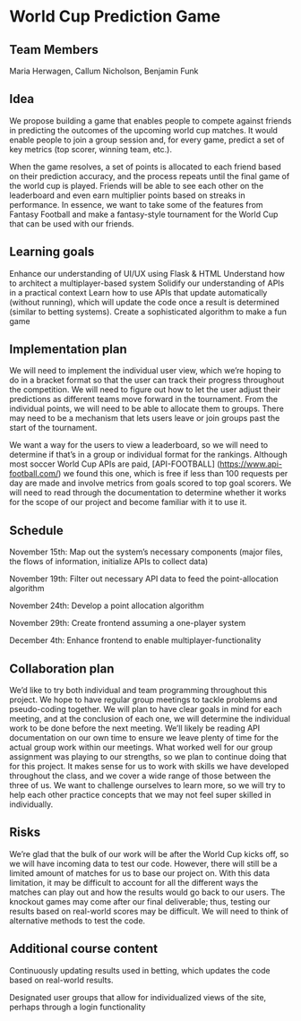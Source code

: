 # World Cup Prediction Game

## Team Members

Maria Herwagen, Callum Nicholson, Benjamin Funk

## Idea

We propose building a game that enables people to compete against friends in predicting the outcomes of the upcoming world cup matches. It would enable people to join a group session and, for every game, predict a set of key metrics (top scorer, winning team, etc.). 

When the game resolves, a set of points is allocated to each friend based on their prediction accuracy, and the process repeats until the final game of the world cup is played. Friends will be able to see each other on the leaderboard and even earn multiplier points based on streaks in performance. In essence, we want to take some of the features from Fantasy Football and make a fantasy-style tournament for the World Cup that can be used with our friends. 

## Learning goals

Enhance our understanding of UI/UX using Flask & HTML
Understand how to architect a multiplayer-based system
Solidify our understanding of APIs in a practical context
Learn how to use APIs that update automatically (without running), which will update the code once a result is determined (similar to betting systems).
Create a sophisticated algorithm to make a fun game

## Implementation plan

We will need to implement the individual user view, which we’re hoping to do in a bracket format so that the user can track their progress throughout the competition. We will need to figure out how to let the user adjust their predictions as different teams move forward in the tournament. 
From the individual points, we will need to be able to allocate them to groups. There may need to be a mechanism that lets users leave or join groups past the start of the tournament. 

We want a way for the users to view a leaderboard, so we will need to determine if that’s in a group or individual format for the rankings.
Although most soccer World Cup APIs are paid, [API-FOOTBALL] (https://www.api-football.com/) we found this one, which is free if less than 100 requests per day are made and involve metrics from goals scored to top goal scorers. We will need to read through the documentation to determine whether it works for the scope of our project and become familiar with it to use it.

## Schedule

November 15th:
Map out the system’s necessary components (major files, the flows of information, initialize APIs to collect data)

November 19th:
Filter out necessary API data to feed the point-allocation algorithm

November 24th:
Develop a point allocation algorithm

November 29th:
Create frontend assuming a one-player system


December 4th:
Enhance frontend to enable multiplayer-functionality


## Collaboration plan

We’d like to try both individual and team programming throughout this project. We hope to have regular group meetings to tackle problems and pseudo-coding together. We will plan to have clear goals in mind for each meeting, and at the conclusion of each one, we will determine the individual work to be done before the next meeting. We’ll likely be reading API documentation on our own time to ensure we leave plenty of time for the actual group work within our meetings.
What worked well for our group assignment was playing to our strengths, so we plan to continue doing that for this project. It makes sense for us to work with skills we have developed throughout the class, and we cover a wide range of those between the three of us. We want to challenge ourselves to learn more, so we will try to help each other practice concepts that we may not feel super skilled in individually. 

## Risks

We’re glad that the bulk of our work will be after the World Cup kicks off, so we will have incoming data to test our code. However, there will still be a limited amount of matches for us to base our project on. With this data limitation, it may be difficult to account for all the different ways the matches can play out and how the results would go back to our users. 
The knockout games may come after our final deliverable; thus, testing our results based on real-world scores may be difficult. We will need to think of alternative methods to test the code. 

## Additional course content

Continuously updating results used in betting, which updates the code based on real-world results.

Designated user groups that allow for individualized views of the site, perhaps through a login functionality

